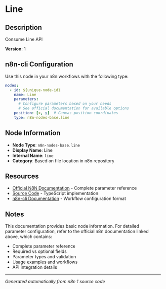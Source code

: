 # Line

## Description

Consume Line API

**Version**: 1

## n8n-cli Configuration

Use this node in your n8n workflows with the following type:

```yaml
nodes:
  - id: ${unique-node-id}
    name: Line
    parameters:
      # Configure parameters based on your needs
      # See official documentation for available options
    position: [x, y]  # Canvas position coordinates
    type: n8n-nodes-base.line
```

## Node Information

- **Node Type**: `n8n-nodes-base.line`
- **Display Name**: Line
- **Internal Name**: `line`
- **Category**: Based on file location in n8n repository

## Resources

- [Official N8N Documentation](https://docs.n8n.io/integrations/builtin/app-nodes/n8n-nodes-base.line/) - Complete parameter reference
- [Source Code](https://github.com/n8n-io/n8n/blob/master/packages/nodes-base/nodes/Line/Line.node.ts) - TypeScript implementation
- [n8n-cli Documentation](https://github.com/edenreich/n8n-cli) - Workflow configuration format

## Notes

This documentation provides basic node information. For detailed parameter configuration, 
refer to the official n8n documentation linked above, which contains:

- Complete parameter reference
- Required vs optional fields
- Parameter types and validation
- Usage examples and workflows
- API integration details

---
*Generated automatically from n8n 1 source code*
